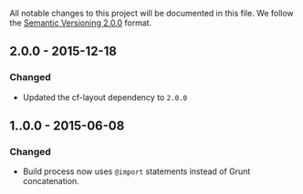 All notable changes to this project will be documented in this file.
We follow the [Semantic Versioning 2.0.0](http://semver.org/) format.

## 2.0.0 - 2015-12-18

### Changed

- Updated the cf-layout dependency to `2.0.0`

## 1..0.0 - 2015-06-08

### Changed
- Build process now uses `@import` statements instead of Grunt concatenation.
